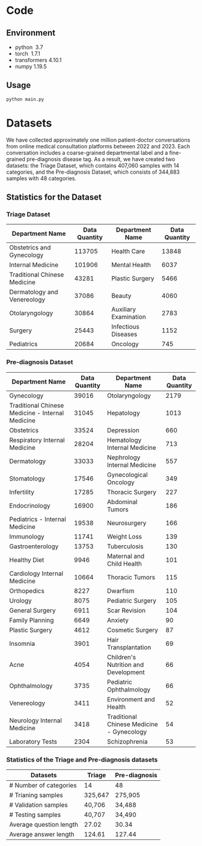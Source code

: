 # Code

## Environment

* python  3.7
* torch  1.7.1
* transformers   4.10.1
* numpy 1.19.5

## Usage
   
   ```
   python main.py 
   ```

# Datasets
We have collected approximately one million patient-doctor conversations from online medical consultation platforms between 2022 and 2023. Each conversation includes a coarse-grained departmental label and a fine-grained pre-diagnosis disease tag. As a result, we have created two datasets: the Triage Dataset, which contains 407,060 samples with 14 categories, and the Pre-diagnosis Dataset, which consists of 344,883 samples with 48 categories. 

## Statistics for the Dataset

### Triage Dataset

| Department Name              | Data Quantity | Department Name       | Data Quantity |
| ---------------------------- | ------------- | --------------------- | ------------- |
| Obstetrics and Gynecology    | 113705        | Health Care           | 13848         |
| Internal Medicine            | 101906        | Mental Health         | 6037          |
| Traditional Chinese Medicine | 43281         | Plastic Surgery       | 5466          |
| Dermatology and Venereology  | 37086         | Beauty                | 4060          |
| Otolaryngology               | 30864         | Auxiliary Examination | 2783          |
| Surgery                      | 25443         | Infectious Diseases   | 1152          |
| Pediatrics                   | 20684         | Oncology              | 745           |

### Pre-diagnosis Dataset

| Department Name                                  | Data Quantity | Department Name                           | Data Quantity |
| ------------------------------------------------ | ------------- | ----------------------------------------- | ---- |
| Gynecology                                       | 39016         | Otolaryngology                            | 2179 |
| Traditional Chinese Medicine - Internal Medicine | 31045         | Hepatology                                | 1013 |
| Obstetrics                                       | 33524         | Depression                                | 660  |
| Respiratory Internal Medicine                    | 28204         | Hematology Internal Medicine              | 713  |
| Dermatology                                      | 33033         | Nephrology Internal Medicine              | 557  |
| Stomatology                                      | 17546         | Gynecological Oncology                    | 349  |
| Infertility                                      | 17285         | Thoracic Surgery                          | 227  |
| Endocrinology                                    | 16900         | Abdominal Tumors                          | 186  |
| Pediatrics - Internal Medicine                   | 19538         | Neurosurgery                              | 166  |
| Immunology                                       | 11741         | Weight Loss                               | 139  |
| Gastroenterology                                 | 13753         | Tuberculosis                              | 130  |
| Healthy Diet                                     | 9946          | Maternal and Child Health                 | 101  |
| Cardiology Internal Medicine                     | 10664         | Thoracic Tumors                           | 115  |
| Orthopedics                                      | 8227          | Dwarfism                                  | 110  |
| Urology                                          | 8075          | Pediatric Surgery                         | 105  |
| General Surgery                                  | 6911          | Scar Revision                             | 104  |
| Family Planning                                  | 6649          | Anxiety                                   | 90   |
| Plastic Surgery                                  | 4612          | Cosmetic Surgery                          | 87   |
| Insomnia                                         | 3901          | Hair Transplantation                      | 69   |
| Acne                                             | 4054          | Children's Nutrition and Development      | 66   |
| Ophthalmology                                    | 3735          | Pediatric Ophthalmology                   | 66   |
| Venereology                                      | 3411          | Environment and Health                    | 52   |
| Neurology Internal Medicine                      | 3418          | Traditional Chinese Medicine - Gynecology | 54   |
| Laboratory Tests                                 | 2304          | Schizophrenia                             | 53   |
### Statistics of the Triage and Pre-diagnosis datasets

| Datasets                | Triage  | Pre-diagnosis |
| ----------------------- | ------- | ------------- |
| # Number of categories  | 14      | 48            |
| # Trianing samples      | 325,647 | 275,905       |
| # Validation samples    | 40,706  | 34,488        |
| # Testing samples       | 40,707  | 34,490        |
| Average question length | 27.02   | 30.34         |
| Average answer length   | 124.61  | 127.44        |


